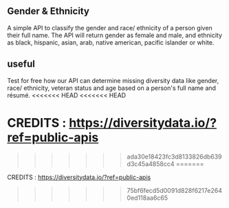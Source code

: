 ## Gender & Ethnicity

A simple API to classify the gender and race/ ethnicity of a person given their full name. The API will return gender as female and male, and ethnicity as black, hispanic, asian, arab, native american, pacific islander or white.

## useful

Test for free how our API can determine missing diversity data like gender, race/ ethnicity, veteran status and age based on a person's full name and résumé.
<<<<<<< HEAD
<<<<<<< HEAD

CREDITS : https://diversitydata.io/?ref=public-apis
=======
>>>>>>> ada30e18423fc3d8133826db639d3c45a4858cc4
=======

CREDITS : https://diversitydata.io/?ref=public-apis
>>>>>>> 75bf6fecd5d0091d828f6217e2640ed118aa6c65

